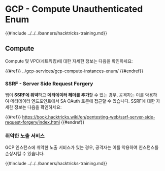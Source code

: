 # GCP - Compute Unauthenticated Enum

{{#include ../../../banners/hacktricks-training.md}}

## Compute

Compute 및 VPC(네트워킹)에 대한 자세한 정보는 다음을 확인하세요:

{{#ref}}
../gcp-services/gcp-compute-instances-enum/
{{#endref}}

### SSRF - Server Side Request Forgery

웹이 **SSRF에 취약**하고 **메타데이터 헤더를 추가**할 수 있는 경우, 공격자는 이를 악용하여 메타데이터 엔드포인트에서 SA OAuth 토큰에 접근할 수 있습니다. SSRF에 대한 자세한 정보는 다음을 확인하세요:

{{#ref}}
https://book.hacktricks.wiki/en/pentesting-web/ssrf-server-side-request-forgery/index.html
{{#endref}}

### 취약한 노출 서비스

GCP 인스턴스에 취약한 노출 서비스가 있는 경우, 공격자는 이를 악용하여 인스턴스를 손상시킬 수 있습니다.

{{#include ../../../banners/hacktricks-training.md}}

